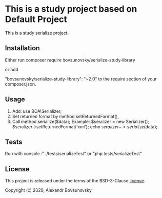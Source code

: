 This is a study project based on  Default Project
===============
This is a study serialize project.

Installation
------------
Either run
composer require bovsunovsky/serialize-study-library

or add

"bovsunovsky/serialize-study-library": "~2.0"
to the require section of your composer.json.

Usage
----- 
1)  Add: use BOA\Serializer;
2)  Set returned format by method setReturnedFormat(),
3)  Call method serialize($data);
Example:
$seralizer = new Serializer();
$seralizer->setReturnedFormat('xml');
echo $seralizer->serialize($data);

Tests
-----
Run with console :" ./tests/serializeTest" or "php tests/serializeTest"

License
-------
This project is released under the terms of the BSD-3-Clause [license](LICENSE).

Copyright (c) 2020, Alexandr Bovsunovsky
